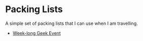 Packing Lists
=============

A simple set of packing lists that I can use when I am travelling.

* [Week-long Geek Event](weekly-geek.md)

